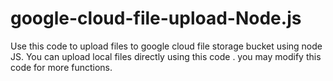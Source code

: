 # google-cloud-file-upload-Node.js
Use this code to upload files to google cloud file storage bucket using node JS. You can upload local files directly using this code . you may modify this code for more functions.
